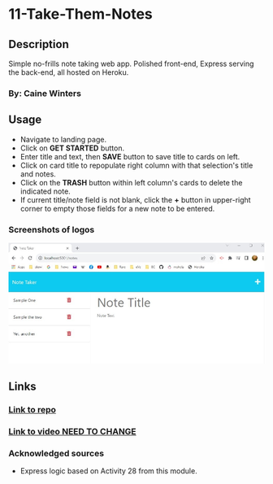 # 11-Take-Them-Notes
## Description
Simple no-frills note taking web app.  Polished front-end, Express serving the back-end, all hosted on Heroku.


### By: Caine Winters

## Usage
- Navigate to landing page.
- Click on **GET STARTED** button.
- Enter title and text, then **SAVE** button to save title to cards on left.
- Click on card title to repopulate right column with that selection's title and notes.
- Click on the **TRASH** button within left column's cards to delete the indicated note.
- If current title/note field is not blank, click the **+** button in upper-right corner to empty those fields for a new note to be entered. 

### Screenshots of logos 
![Screenshoty shots](./img/404.jpg)

## Links
### [Link to repo](https://github.com/elcaine/11-Take-Them-Notes)
### [Link to video NEED TO CHANGE](https://www.youtube.com/watch?v=EBqvwCcB5wg)

### Acknowledged sources
- Express logic based on Activity 28 from this module.